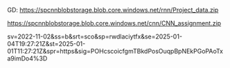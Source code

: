 GD: https://spcnnblobstorage.blob.core.windows.net/rnn/Project_data.zip

https://spcnnblobstorage.blob.core.windows.net/cnn/CNN_assignment.zip

sv=2022-11-02&ss=b&srt=sco&sp=rwdlaciytfx&se=2025-01-04T19:27:21Z&st=2025-01-01T11:27:21Z&spr=https&sig=POHcscoicfgmTBkdPosOuqpBpNEkPGoPAoTxa9imDo4%3D
